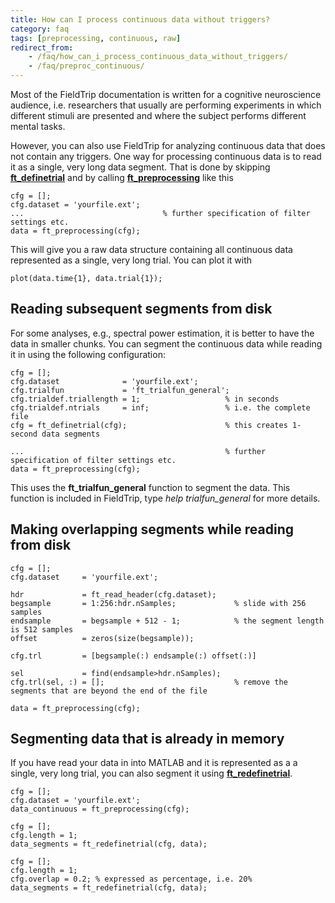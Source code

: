 ```yaml
---
title: How can I process continuous data without triggers?
category: faq
tags: [preprocessing, continuous, raw]
redirect_from:
    - /faq/how_can_i_process_continuous_data_without_triggers/
    - /faq/preproc_continuous/
---
```


Most of the FieldTrip documentation is written for a cognitive neuroscience audience, i.e. researchers that usually are performing experiments in which different stimuli are presented and where the subject performs different mental tasks.

However, you can also use FieldTrip for analyzing continuous data that does not contain any triggers. One way for processing continuous data is to read it as a single, very long data segment. That is done by skipping **[ft_definetrial](/reference/ft_definetrial)** and by calling **[ft_preprocessing](/reference/ft_preprocessing)** like this

    cfg = [];
    cfg.dataset = 'yourfile.ext';
    ...                               % further specification of filter settings etc.
    data = ft_preprocessing(cfg);

This will give you a raw data structure containing all continuous data represented as a single, very long trial. You can plot it with

    plot(data.time{1}, data.trial{1});

## Reading subsequent segments from disk

For some analyses, e.g., spectral power estimation, it is better to have the data in smaller chunks. You can segment the continuous data while reading it in using the following configuration:

    cfg = [];
    cfg.dataset              = 'yourfile.ext';
    cfg.trialfun             = 'ft_trialfun_general';
    cfg.trialdef.triallength = 1;                   % in seconds
    cfg.trialdef.ntrials     = inf;                 % i.e. the complete file
    cfg = ft_definetrial(cfg);                      % this creates 1-second data segments

    ...                                             % further specification of filter settings etc.
    data = ft_preprocessing(cfg);

This uses the **ft_trialfun_general** function to segment the data. This function is included in FieldTrip, type _help trialfun_general_ for more details.

## Making overlapping segments while reading from disk

    cfg = [];
    cfg.dataset     = 'yourfile.ext';

    hdr             = ft_read_header(cfg.dataset);
    begsample       = 1:256:hdr.nSamples;             % slide with 256 samples
    endsample       = begsample + 512 - 1;            % the segment length is 512 samples
    offset          = zeros(size(begsample));

    cfg.trl         = [begsample(:) endsample(:) offset(:)]

    sel             = find(endsample>hdr.nSamples);
    cfg.trl(sel, :) = [];                             % remove the segments that are beyond the end of the file

    data = ft_preprocessing(cfg);

## Segmenting data that is already in memory

If you have read your data in into MATLAB and it is represented as a a single, very long trial, you can also segment it using **[ft_redefinetrial](/reference/ft_redefinetrial)**.

    cfg = [];
    cfg.dataset = 'yourfile.ext';
    data_continuous = ft_preprocessing(cfg);
    
    cfg = [];
    cfg.length = 1;
    data_segments = ft_redefinetrial(cfg, data);
    
    cfg = [];
    cfg.length = 1;
    cfg.overlap = 0.2; % expressed as percentage, i.e. 20%
    data_segments = ft_redefinetrial(cfg, data);
  
    
